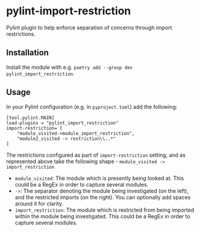 # pylint-import-restriction

Pylint plugin to help enforce separation of concerns through import restrictions.

## Installation

Install the module with e.g. `poetry add --group dev pylint_import_restriction`.

## Usage
In your Pylint configuration (e.g. in `pyproject.toml`) add the following:
```
[tool.pylint.MAIN]
load-plugins = "pylint_import_restriction"
import-restriction= [
    "module_visited->module_import_restriction",
    "module2_visited -> restriction\\..*"
]
```
The restrictions configured as part of `import-restriction` setting, and as represented above take the following shape - `module_visited -> import_restriction`
- `module_visited`: The module which is presently being looked at. This could be a RegEx in order to capture several modules.
- `->`: The separator denoting the module being investigated (on the left), and the restricted imports (on the right). You can optionally add spaces around it for clarity.
- `import_restriction`: The module which is restricted from being imported within the module being investigated. This could be a RegEx in order to capture several modules.
